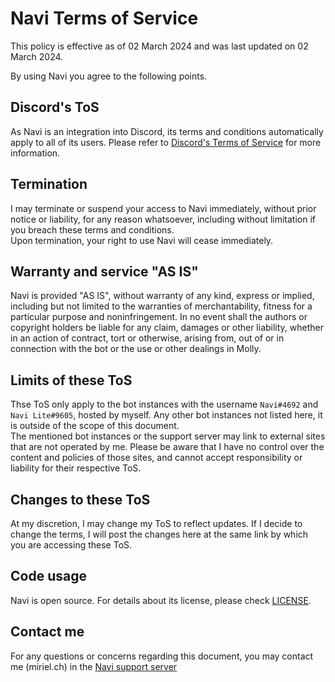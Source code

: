 
# Navi Terms of Service

This policy is effective as of 02 March 2024 and was last updated on 02 March 2024.  

By using Navi you agree to the following points.  

## Discord's ToS

As Navi is an integration into Discord, its terms and conditions automatically apply to all of its users. Please refer to [Discord's Terms of Service](https://discord.com/terms) for more information.  

## Termination

I may terminate or suspend your access to Navi immediately, without prior notice or liability, for any reason whatsoever, including without limitation if you breach these terms and conditions.  
Upon termination, your right to use Navi will cease immediately.  

## Warranty and service "AS IS"

Navi is provided "AS IS", without warranty of any kind, express or implied, including but not limited to the warranties of merchantability, fitness for a particular purpose and noninfringement. In no event shall the authors or copyright holders be liable for any claim, damages or other liability, whether in an action of contract, tort or otherwise, arising from, out of or in connection with the bot or the use or other dealings in Molly.  

## Limits of these ToS

Thse ToS only apply to the bot instances with the username `Navi#4692` and `Navi Lite#9605`, hosted by myself. Any other bot instances not listed here, it is outside of the scope of this document.  
The mentioned bot instances or the support server may link to external sites that are not operated by me. Please be aware that I have no control over the content and policies of those sites, and cannot accept responsibility or liability for their respective ToS.  

## Changes to these ToS

At my discretion, I may change my ToS to reflect updates. If I decide to change the terms, I will post the changes here at the same link by which you are accessing these ToS.  

## Code usage

Navi is open source. For details about its license, please check [LICENSE](https://github.com/MirielCH/Navi/blob/master/LICENSE).  

## Contact me

For any questions or concerns regarding this document, you may contact me (miriel.ch) in the [Navi support server](https://discord.gg/atGavRmh9S)
